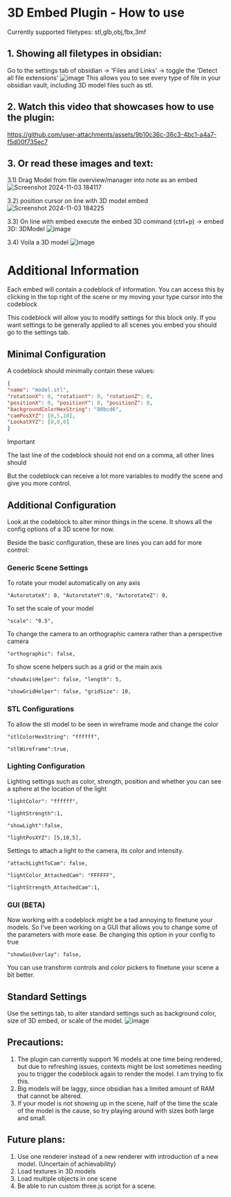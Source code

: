 # 3D Embed Plugin - How to use

Currently supported filetypes: stl,glb,obj,fbx,3mf

## 1. Showing all filetypes in obsidian:
Go to the settings tab of obsidian -> 'Files and Links' -> toggle the 'Detect all file extensions'
![image](https://github.com/user-attachments/assets/d5e27828-1a29-4870-8294-52e9011e2083)
This allows you to see every type of file in your obsidian vault, including 3D model files such as stl. 

## 2. Watch this video that showcases how to use the plugin:


https://github.com/user-attachments/assets/9b10c36c-36c3-4bc1-a4a7-f5d00f735ec7



## 3. Or read these images and text:
3.1) Drag Model from file overview/manager into note as an embed
![Screenshot 2024-11-03 184117](https://github.com/user-attachments/assets/245386b4-5f41-4bf3-8afa-55287cd46207)

3.2) position cursor on line with 3D model embed
![Screenshot 2024-11-03 184225](https://github.com/user-attachments/assets/cad3f9f5-d1bd-4b61-a816-79ce3fc0a00e)

3.3) On line with embed execute the embed 3D command (ctrl+p) -> embed 3D: 3DModel
![image](https://github.com/user-attachments/assets/c75579e8-a051-433c-ab64-486aa30fd9da)

3.4) Voila a 3D model
![image](https://github.com/user-attachments/assets/6e142009-9cfb-44e4-b1a9-1457f288f55f)

# Additional Information
Each embed will contain a codeblock of information. You can access this by clicking in the top right of the scene or my moving your type cursor into the codeblock

This codeblock will allow you to modify settings for this block only. If you want settings to be generally applied to all scenes you embed you should go to the settings tab. 

## Minimal Configuration
A codeblock should minimally contain these values:
```JSON
{
"name": "model.stl",
"rotationX": 0, "rotationY": 0, "rotationZ": 0,
"positionX": 0, "positionY": 0, "positionZ": 0,
"backgroundColorHexString": "80bcd6",
"camPosXYZ": [0,5,10],
"LookatXYZ": [0,0,0]
}
```

> [!Important]
> The last line of the codeblock should not end on a comma, all other lines should

But the codeblock can receive a lot more variables to modify the scene and give you more control. 

## Additional Configuration
Look at the codeblock to alter minor things in the scene. It shows all the config options of a 3D scene for now. 

Beside the basic configuration, these are lines you can add for more control:

### Generic Scene Settings
To rotate your model automatically on any axis
```
"AutorotateX": 0, "AutorotateY":0, "AutorotateZ": 0,
```

To set the scale of your model
```
"scale": "0.5",
```

To change the camera to an orthographic camera rather than a perspective camera
```
"orthographic": false,
```

To show scene helpers such as a grid or the main axis
```
"showAxisHelper": false, "length": 5,
```
```
"showGridHelper": false, "gridSize": 10,
```

### STL Configurations
To allow the stl model to be seen in wireframe mode and change the color
```
"stlColorHexString": "ffffff",
```
```
"stlWireframe":true,
```

### Lighting Configuration
Lighting settings such as color, strength, position and whether you can see a sphere at the location of the light
```
"lightColor": "ffffff",
```
```
"lightStrength":1,
```
```
"showLight":false,
```
```
"lightPosXYZ": [5,10,5],
```

Settings to attach a light to the camera, its color and intensity. 
```
"attachLightToCam": false,
```
```
"lightColor_AttachedCam": "FFFFFF",
```
```
"lightStrength_AttachedCam":1,
```

### GUI (BETA)
Now working with a codeblock might be a tad annoying to finetune your models. So I've been working on a GUI that allows you to change some of the parameters with more ease. 
Be changing this option in your config to true
```
"showGuiOverlay": false,
```
You can use transform controls and color pickers to finetune your scene a bit better. 

## Standard Settings
Use the settings tab, to alter standard settings such as background color, size of 3D embed, or scale of the model. 
![image](https://github.com/user-attachments/assets/b7df88bf-75e2-4066-a685-8dfa11478816)

## Precautions:
1) The plugin can currently support 16 models at one time being rendered, but due to refreshing issues, contexts might be lost sometimes needing you to trigger the codeblock again to render the model. I am trying to fix this. 
2) Big models will be laggy, since obsidian has a limited amount of RAM that cannot be altered.
3) If your model is not showing up in the scene, half of the time the scale of the model is the cause, so try playing around with sizes both large and small. 

## Future plans:
1) Use one renderer instead of a new renderer with introduction of a new model. (Uncertain of achievability)
2) Load textures in 3D models
3) Load multiple objects in one scene
4) Be able to run custom three.js script for a scene. 

